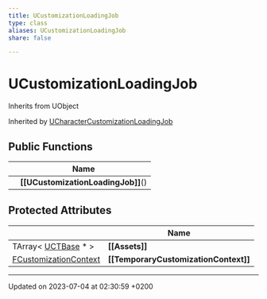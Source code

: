 ```yaml
---
title: UCustomizationLoadingJob
type: class
aliases: UCustomizationLoadingJob
share: false

---
```


# UCustomizationLoadingJob





Inherits from UObject

Inherited by [UCharacterCustomizationLoadingJob](/docs/SDK/Source/Classes/classUCharacterCustomizationLoadingJob.md)

## Public Functions

|                | Name           |
| -------------- | -------------- |
| | **[[UCustomizationLoadingJob]]**() |

## Protected Attributes

|                | Name           |
| -------------- | -------------- |
| TArray< [UCTBase](/docs/SDK/Source/Classes/classUCTBase.md) * > | **[[Assets]]**  |
| [FCustomizationContext](/docs/SDK/Source/Classes/structFCustomizationContext.md) | **[[TemporaryCustomizationContext]]**  |

-------------------------------

Updated on 2023-07-04 at 02:30:59 +0200